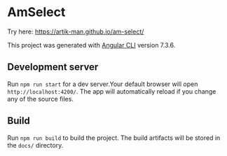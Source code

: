 # AmSelect

Try here: https://artik-man.github.io/am-select/

This project was generated with [Angular CLI](https://github.com/angular/angular-cli) version 7.3.6.

## Development server

Run `npm run start` for a dev server.Your default browser will open `http://localhost:4200/`. The app will automatically reload if you change any of the source files.

## Build

Run `npm run build` to build the project. The build artifacts will be stored in the `docs/` directory. 